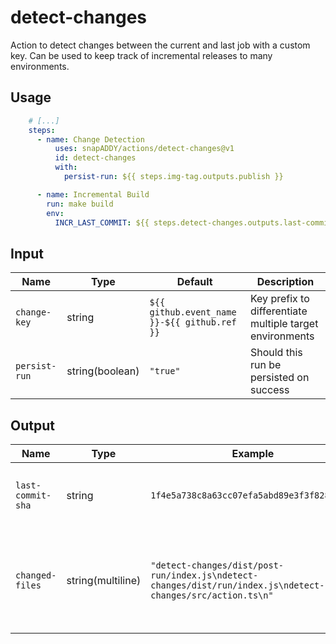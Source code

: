# detect-changes

Action to detect changes between the current and last job with a custom key. Can be used to keep track of incremental releases to many environments.

## Usage

```yaml
    # [...]
    steps:
      - name: Change Detection
          uses: snapADDY/actions/detect-changes@v1
          id: detect-changes
          with:
            persist-run: ${{ steps.img-tag.outputs.publish }}

      - name: Incremental Build
        run: make build
        env:
          INCR_LAST_COMMIT: ${{ steps.detect-changes.outputs.last-commit-sha }}

```

## Input
| Name | Type | Default | Description |
| - | - | - | - |
| `change-key` | string | `${{ github.event_name }}-${{ github.ref }}` | Key prefix to differentiate multiple target environments  |
| `persist-run` | string(boolean) | `"true"` | Should this run be persisted on success |


## Output
| Name | Type | Example | Description |
| - | - | - | - |
| `last-commit-sha` | string | `1f4e5a738c8a63cc07efa5abd89e3f3f8289b59e` | Commit SHA of the last persisted run |
| `changed-files` | string(multiline) | `"detect-changes/dist/post-run/index.js\ndetect-changes/dist/run/index.js\ndetect-changes/src/action.ts\n"` | List of changes files between the restored and current commit |
